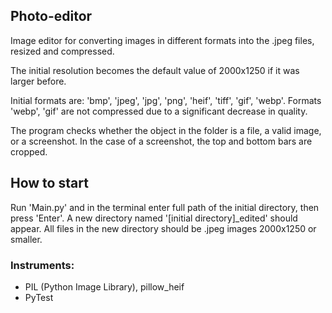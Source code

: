 ## Photo-editor

Image editor for converting images in different formats into the .jpeg files, resized and compressed. 
<p>The initial resolution becomes the default value of 2000x1250 if it was larger before.
<p>Initial formats are: 'bmp', 'jpeg', 'jpg', 'png', 'heif', 'tiff', 'gif', 'webp'. Formats 'webp', 'gif' are not compressed due to a significant decrease in quality.
<p>The program checks whether the object in the folder is a file, a valid image, or a screenshot. In the case of a screenshot, the top and bottom bars are cropped.

## How to start

Run 'Main.py' and in the terminal enter full path of the initial directory, then press 'Enter'. A new directory named '[initial directory]_edited' should appear. All files in the new directory should be .jpeg images 2000x1250 or smaller.

### Instruments:
- PIL (Python Image Library), pillow_heif
- PyTest